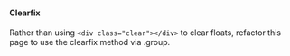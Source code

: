 #### Clearfix
Rather than using `<div class="clear"></div>` to clear floats, refactor this page to use the clearfix method via .group.

